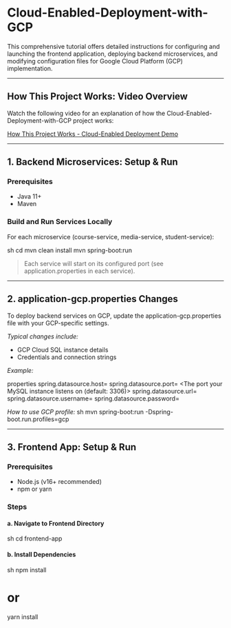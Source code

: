# Cloud-Enabled-Deployment-with-GCP

This comprehensive tutorial offers detailed instructions for configuring and launching the frontend application, deploying backend microservices, and modifying configuration files for Google Cloud Platform (GCP) implementation.

---

## How This Project Works: Video Overview

Watch the following video for an explanation of how the Cloud-Enabled-Deployment-with-GCP project works:

[How This Project Works - Cloud-Enabled Deployment Demo](https://drive.google.com/file/d/1lryvQrpA1xgx_RUXzadk44CM-NGUkKsX/view?usp=sharing)

---

## 1. Backend Microservices: Setup & Run

### Prerequisites
- Java 11+
- Maven

### Build and Run Services Locally

For each microservice (course-service, media-service, student-service):

sh
cd <service-name>
mvn clean install
mvn spring-boot:run


> Each service will start on its configured port (see application.properties in each service).

---

## 2. application-gcp.properties Changes

To deploy backend services on GCP, update the application-gcp.properties file with your GCP-specific settings.

*Typical changes include:*
- GCP Cloud SQL instance details
- Credentials and connection strings

*Example:*

properties
spring.datasource.host= <The public IP address of your Cloud SQL instance>
spring.datasource.port= <The port your MySQL instance listens on (default: 3306)>
spring.datasource.url= <Add your Public IP address>
spring.datasource.username= <Your Cloud SQL username>
spring.datasource.password= <Your Cloud SQL password>


*How to use GCP profile:*
sh
mvn spring-boot:run -Dspring-boot.run.profiles=gcp


---

## 3. Frontend App: Setup & Run

### Prerequisites
- Node.js (v16+ recommended)
- npm or yarn

### Steps

#### a. Navigate to Frontend Directory
sh
cd frontend-app


#### b. Install Dependencies
sh
npm install
# or
yarn install
